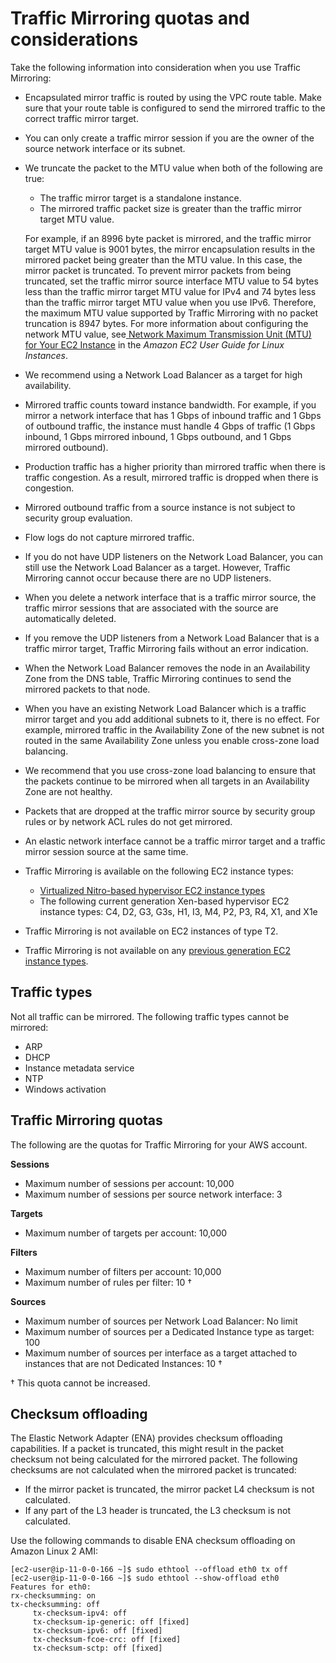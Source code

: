 # Traffic Mirroring quotas and considerations<a name="traffic-mirroring-considerations"></a>

Take the following information into consideration when you use Traffic Mirroring:
+ Encapsulated mirror traffic is routed by using the VPC route table\. Make sure that your route table is configured to send the mirrored traffic to the correct traffic mirror target\. 
+ You can only create a traffic mirror session if you are the owner of the source network interface or its subnet\.
+ We truncate the packet to the MTU value when both of the following are true:
  + The traffic mirror target is a standalone instance\.
  + The mirrored traffic packet size is greater than the traffic mirror target MTU value\.

  For example, if an 8996 byte packet is mirrored, and the traffic mirror target MTU value is 9001 bytes, the mirror encapsulation results in the mirrored packet being greater than the MTU value\. In this case, the mirror packet is truncated\. To prevent mirror packets from being truncated, set the traffic mirror source interface MTU value to 54 bytes less than the traffic mirror target MTU value for IPv4 and 74 bytes less than the traffic mirror target MTU value when you use IPv6\. Therefore, the maximum MTU value supported by Traffic Mirroring with no packet truncation is 8947 bytes\. For more information about configuring the network MTU value, see[ Network Maximum Transmission Unit \(MTU\) for Your EC2 Instance](https://docs.aws.amazon.com/AWSEC2/latest/UserGuide/network_mtu.html) in the *Amazon EC2 User Guide for Linux Instances*\. 
+ We recommend using a Network Load Balancer as a target for high availability\. 
+ Mirrored traffic counts toward instance bandwidth\. For example, if you mirror a network interface that has 1 Gbps of inbound traffic and 1 Gbps of outbound traffic, the instance must handle 4 Gbps of traffic \(1 Gbps inbound, 1 Gbps mirrored inbound, 1 Gbps outbound, and 1 Gbps mirrored outbound\)\.
+ Production traffic has a higher priority than mirrored traffic when there is traffic congestion\. As a result, mirrored traffic is dropped when there is congestion\.
+ Mirrored outbound traffic from a source instance is not subject to security group evaluation\.
+ Flow logs do not capture mirrored traffic\.
+ If you do not have UDP listeners on the Network Load Balancer, you can still use the Network Load Balancer as a target\. However, Traffic Mirroring cannot occur because there are no UDP listeners\.
+ When you delete a network interface that is a traffic mirror source, the traffic mirror sessions that are associated with the source are automatically deleted\.
+ If you remove the UDP listeners from a Network Load Balancer that is a traffic mirror target, Traffic Mirroring fails without an error indication\.
+ When the Network Load Balancer removes the node in an Availability Zone from the DNS table, Traffic Mirroring continues to send the mirrored packets to that node\. 
+  When you have an existing Network Load Balancer which is a traffic mirror target and you add additional subnets to it, there is no effect\. For example, mirrored traffic in the Availability Zone of the new subnet is not routed in the same Availability Zone unless you enable cross\-zone load balancing\.
+ We recommend that you use cross\-zone load balancing to ensure that the packets continue to be mirrored when all targets in an Availability Zone are not healthy\.
+ Packets that are dropped at the traffic mirror source by security group rules or by network ACL rules do not get mirrored\.
+ An elastic network interface cannot be a traffic mirror target and a traffic mirror session source at the same time\.
+ Traffic Mirroring is available on the following EC2 instance types: 
  + [Virtualized Nitro\-based hypervisor EC2 instance types](https://docs.aws.amazon.com/AWSEC2/latest/UserGuide/instance-types.html#ec2-nitro-instances)
  + The following current generation Xen\-based hypervisor EC2 instance types: C4, D2, G3, G3s, H1, I3, M4, P2, P3, R4, X1, and X1e
+ Traffic Mirroring is not available on EC2 instances of type T2\.
+ Traffic Mirroring is not available on any [previous generation EC2 instance types](https://docs.aws.amazon.com/AWSEC2/latest/UserGuide/instance-types.html#AvailableInstanceTypes)\.

## Traffic types<a name="traffic-mirroring-network-services"></a>

Not all traffic can be mirrored\. The following traffic types cannot be mirrored:
+ ARP
+ DHCP
+ Instance metadata service
+ NTP
+ Windows activation

## Traffic Mirroring quotas<a name="traffic-mirroring-limits"></a>

The following are the quotas for Traffic Mirroring for your AWS account\.

**Sessions**
+ Maximum number of sessions per account: 10,000
+ Maximum number of sessions per source network interface: 3

**Targets**
+ Maximum number of targets per account: 10,000

**Filters**
+ Maximum number of filters per account: 10,000
+ Maximum number of rules per filter: 10 †

**Sources**
+ Maximum number of sources per Network Load Balancer: No limit
+ Maximum number of sources per a Dedicated Instance type as target: 100
+ Maximum number of sources per interface as a target attached to instances that are not Dedicated Instances: 10 †

† This quota cannot be increased\.

## Checksum offloading<a name="traffic-checksum-offloading"></a>

The Elastic Network Adapter \(ENA\) provides checksum offloading capabilities\. If a packet is truncated, this might result in the packet checksum not being calculated for the mirrored packet\. The following checksums are not calculated when the mirrored packet is truncated:
+ If the mirror packet is truncated, the mirror packet L4 checksum is not calculated\.
+ If any part of the L3 header is truncated, the L3 checksum is not calculated\.

Use the following commands to disable ENA checksum offloading on Amazon Linux 2 AMI:

```
[ec2-user@ip-11-0-0-166 ~]$ sudo ethtool --offload eth0 tx off 
[ec2-user@ip-11-0-0-166 ~]$ sudo ethtool --show-offload eth0
Features for eth0:
rx-checksumming: on
tx-checksumming: off
     tx-checksum-ipv4: off
     tx-checksum-ip-generic: off [fixed]
     tx-checksum-ipv6: off [fixed]
     tx-checksum-fcoe-crc: off [fixed]
     tx-checksum-sctp: off [fixed]
```